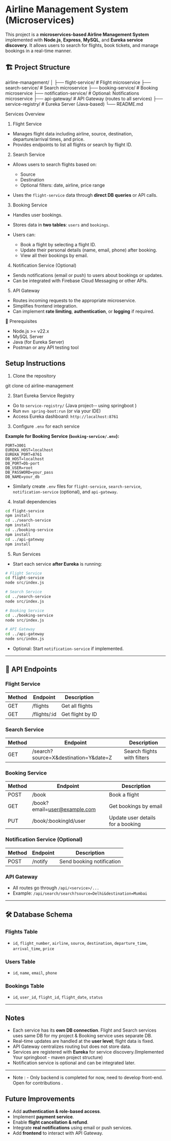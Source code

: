 # Airline Management System (Microservices)

This project is a **microservices-based Airline Management System** implemented with **Node.js**, **Express**, **MySQL**, and **Eureka service discovery**. It allows users to search for flights, book tickets, and manage bookings in a real-time manner.

## 🏗️ Project Structure


airline-management/
│
├── flight-service/        # Flight microservice
├── search-service/        # Search microservice
├── booking-service/       # Booking microservice
├── notification-service/  # Optional: Notifications microservice
├── api-gateway/           # API Gateway (routes to all services)
├── service-registry/      # Eureka Server (Java-based)
└── README.md




Services Overview

 1. Flight Service

* Manages flight data including airline, source, destination, departure/arrival times, and price.
* Provides endpoints to list all flights or search by flight ID.

 2. Search Service

* Allows users to search flights based on:

  * Source
  * Destination
  * Optional filters: date, airline, price range
* Uses the `flight-service` data through **direct DB queries** or API calls.

 3. Booking Service

* Handles user bookings.
* Stores data in **two tables**: `users` and `bookings`.
* Users can:

  * Book a flight by selecting a flight ID.
  * Update their personal details (name, email, phone) after booking.
  * View all their bookings by email.

 4. Notification Service (Optional)

* Sends notifications (email or push) to users about bookings or updates.
* Can be integrated with Firebase Cloud Messaging or other APIs.

 5. API Gateway

* Routes incoming requests to the appropriate microservice.
* Simplifies frontend integration.
* Can implement **rate limiting**, **authentication**, or **logging** if required.



 🔧 Prerequisites

* Node.js >= v22.x
* MySQL Server
* Java (for Eureka Server)
* Postman or any API testing tool



 ## Setup Instructions

 1. Clone the repository


git clone <your-repo-url>
cd airline-management


 2. Start Eureka Service Registry

* Go to `service-registry/` (Java project-- using springboot )
* Run `mvn spring-boot:run` (or via your IDE)
* Access Eureka dashboard: `http://localhost:8761`

 3. Configure `.env` for each service

**Example for Booking Service (`booking-service/.env`):**

```env
PORT=3001
EUREKA_HOST=localhost
EUREKA_PORT=8761
DB_HOST=localhost
DB_PORT=Db-port
DB_USER=root
DB_PASSWORD=your_pass
DB_NAME=your_db
```

* Similarly create `.env` files for `flight-service`, `search-service`, `notification-service` (optional), and `api-gateway`.

 4. Install dependencies

```bash
cd flight-service
npm install
cd ../search-service
npm install
cd ../booking-service
npm install
cd ../api-gateway
npm install
```



 5. Run Services

* Start each service **after Eureka** is running:

```bash
# Flight Service
cd flight-service
node src/index.js

# Search Service
cd ../search-service
node src/index.js

# Booking Service
cd ../booking-service
node src/index.js

# API Gateway
cd ../api-gateway
node src/index.js
```

* Optional: Start `notification-service` if implemented.

---

## 🔗 API Endpoints

### Flight Service

| Method | Endpoint      | Description      |
| ------ | ------------- | ---------------- |
| GET    | /flights      | Get all flights  |
| GET    | /flights/\:id | Get flight by ID |

### Search Service

| Method | Endpoint                                | Description                 |
| ------ | --------------------------------------- | --------------------------- |
| GET    | /search?source=X\&destination=Y\&date=Z | Search flights with filters |

### Booking Service

| Method | Endpoint                                                | Description                       |
| ------ | ------------------------------------------------------- | --------------------------------- |
| POST   | /book                                                   | Book a flight                     |
| GET    | /book?email=[user@example.com](mailto:user@example.com) | Get bookings by email             |
| PUT    | /book/\:bookingId/user                                  | Update user details for a booking |

### Notification Service (Optional)

| Method | Endpoint | Description               |
| ------ | -------- | ------------------------- |
| POST   | /notify  | Send booking notification |

### API Gateway

* All routes go through `/api/<service>/...`
* Example: `/api/search/search?source=Delhi&destination=Mumbai`

---

## 🛠️ Database Schema

### Flights Table

* `id`, `flight_number`, `airline`, `source`, `destination`, `departure_time`, `arrival_time`, `price`

### Users Table

* `id`, `name`, `email`, `phone`

### Bookings Table

* `id`, `user_id`, `flight_id`, `flight_date`, `status`

---

## Notes

* Each service has its **own DB connection**. Flight and Search services uses same DB for my project & Booking service uses separate DB.
* Real-time updates are handled at the **user level**; flight data is fixed.
* API Gateway centralizes routing but does not store data.
* Services are registered with **Eureka** for service discovery.(Implemented Your springboot - maven project structure)
* Notification service is optional and can be integrated later.

---
* Note : - Only backend is completed for now, need to develop front-end. Open for contributions .


##  Future Improvements

* Add **authentication & role-based access**.
* Implement **payment service**.
* Enable **flight cancellation & refund**.
* Integrate **real notifications** using email or push services.
* Add **frontend** to interact with API Gateway.
